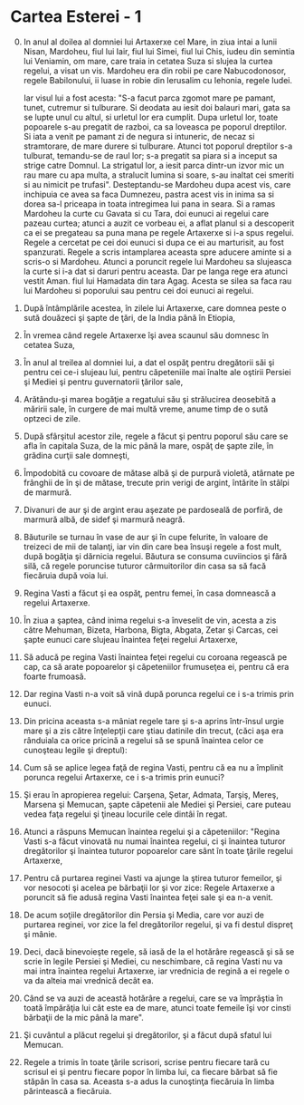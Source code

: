 # Cartea Esterei - 1

0. In anul al doilea al domniei lui Artaxerxe cel Mare, in ziua intai a lunii Nisan, Mardoheu, fiul lui Iair, fiul lui Simei, fiul lui Chis, iudeu din semintia lui Veniamin, om mare, care traia in cetatea Suza si slujea la curtea regelui, a visat un vis. Mardoheu era din robii pe care Nabucodonosor, regele Babilonului, ii luase in robie din Ierusalim cu Iehonia, regele Iudei. <p>Iar visul lui a fost acesta: "S-a facut parca zgomot mare pe pamant, tunet, cutremur si tulburare. Si deodata au iesit doi balauri mari, gata sa se lupte unul cu altul, si urletul lor era cumplit. Dupa urletul lor, toate popoarele s-au pregatit de razboi, ca sa loveasca pe poporul dreptilor. Si iata a venit pe pamant zi de negura si intuneric, de necaz si stramtorare, de mare durere si tulburare. Atunci tot poporul dreptilor s-a tulburat, temandu-se de raul lor; s-a pregatit sa piara si a inceput sa strige catre Domnul. La strigatul lor, a iesit parca dintr-un izvor mic un rau mare cu apa multa, a stralucit lumina si soare, s-au inaltat cei smeriti si au nimicit pe trufasi". Desteptandu-se Mardoheu dupa acest vis, care inchipuia ce avea sa faca Dumnezeu, pastra acest vis in inima sa si dorea sa-l priceapa in toata intregimea lui pana in seara. Si a ramas Mardoheu la curte cu Gavata si cu Tara, doi eunuci ai regelui care pazeau curtea; atunci a auzit ce vorbeau ei, a aflat planul si a descoperit ca ei se pregateau sa puna mana pe regele Artaxerxe si i-a spus regelui. Regele a cercetat pe cei doi eunuci si dupa ce ei au marturisit, au fost spanzurati. Regele a scris intamplarea aceasta spre aducere aminte si a scris-o si Mardoheu. Atunci a poruncit regele lui Mardoheu sa slujeasca la curte si i-a dat si daruri pentru aceasta. Dar pe langa rege era atunci vestit Aman. fiul lui Hamadata din tara Agag. Acesta se silea sa faca rau lui Mardoheu si poporului sau pentru cei doi eunuci ai regelui.

1. După întâmplările acestea, în zilele lui Artaxerxe, care domnea peste o sută douăzeci şi şapte de ţări, de la India până în Etiopia, 

2. În vremea când regele Artaxerxe îşi avea scaunul său domnesc în cetatea Suza, 

3. În anul al treilea al domniei lui, a dat el ospăţ pentru dregătorii săi şi pentru cei ce-i slujeau lui, pentru căpeteniile mai înalte ale oştirii Persiei şi Mediei şi pentru guvernatorii ţărilor sale, 

4. Arătându-şi marea bogăţie a regatului său şi strălucirea deosebită a măririi sale, în curgere de mai multă vreme, anume timp de o sută optzeci de zile. 

5. După sfârşitul acestor zile, regele a făcut şi pentru poporul său care se afla în capitala Suza, de la mic până la mare, ospăţ de şapte zile, în grădina curţii sale domneşti, 

6. Împodobită cu covoare de mătase albă şi de purpură violetă, atârnate pe frânghii de în şi de mătase, trecute prin verigi de argint, întărite în stâlpi de marmură. 

7. Divanuri de aur şi de argint erau aşezate pe pardoseală de porfiră, de marmură albă, de sidef şi marmură neagră. 

8. Băuturile se turnau în vase de aur şi în cupe felurite, în valoare de treizeci de mii de talanţi, iar vin din care bea însuşi regele a fost mult, după bogăţia şi dărnicia regelui. Băutura se consuma cuviincios şi fără silă, că regele poruncise tuturor cârmuitorilor din casa sa să facă fiecăruia după voia lui. 

9. Regina Vasti a făcut şi ea ospăţ, pentru femei, în casa domnească a regelui Artaxerxe. 

10. În ziua a şaptea, când inima regelui s-a înveselit de vin, acesta a zis către Mehuman, Bizeta, Harbona, Bigta, Abgata, Zetar şi Carcas, cei şapte eunuci care slujeau înaintea feţei regelui Artaxerxe, 

11. Să aducă pe regina Vasti înaintea feţei regelui cu coroana regească pe cap, ca să arate popoarelor şi căpeteniilor frumuseţea ei, pentru că era foarte frumoasă. 

12. Dar regina Vasti n-a voit să vină după porunca regelui ce i s-a trimis prin eunuci. 

13. Din pricina aceasta s-a mâniat regele tare şi s-a aprins într-însul urgie mare şi a zis către înţelepţii care ştiau datinile din trecut, (căci aşa era rânduiala ca orice pricină a regelui să se spună înaintea celor ce cunoşteau legile şi dreptul): 

14. Cum să se aplice legea faţă de regina Vasti, pentru că ea nu a împlinit porunca regelui Artaxerxe, ce i s-a trimis prin eunuci?

15. Şi erau în apropierea regelui: Carşena, Şetar, Admata, Tarşiş, Mereş, Marsena şi Memucan, şapte căpetenii ale Mediei şi Persiei, care puteau vedea faţa regelui şi ţineau locurile cele dintâi în regat. 

16. Atunci a răspuns Memucan înaintea regelui şi a căpeteniilor: "Regina Vasti s-a făcut vinovată nu numai înaintea regelui, ci şi înaintea tuturor dregătorilor şi înaintea tuturor popoarelor care sânt în toate ţările regelui Artaxerxe, 

17. Pentru că purtarea reginei Vasti va ajunge la ştirea tuturor femeilor, şi vor nesocoti şi acelea pe bărbaţii lor şi vor zice: Regele Artaxerxe a poruncit să fie adusă regina Vasti înaintea feţei sale şi ea n-a venit. 

18. De acum soţiile dregătorilor din Persia şi Media, care vor auzi de purtarea reginei, vor zice la fel dregătorilor regelui, şi va fi destul dispreţ şi mânie. 

19. Deci, dacă binevoieşte regele, să iasă de la el hotărâre regească şi să se scrie în legile Persiei şi Mediei, cu neschimbare, că regina Vasti nu va mai intra înaintea regelui Artaxerxe, iar vrednicia de regină a ei regele o va da alteia mai vrednică decât ea. 

20. Când se va auzi de această hotărâre a regelui, care se va împrăştia în toată împărăţia lui cât este ea de mare, atunci toate femeile îşi vor cinsti bărbaţii de la mic până la mare". 

21. Şi cuvântul a plăcut regelui şi dregătorilor, şi a făcut după sfatul lui Memucan. 

22. Regele a trimis în toate ţările scrisori, scrise pentru fiecare tară cu scrisul ei şi pentru fiecare popor în limba lui, ca fiecare bărbat să fie stăpân în casa sa. Aceasta s-a adus la cunoştinţa fiecăruia în limba părintească a fiecăruia. 

